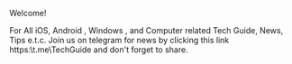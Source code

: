 Welcome!

For All iOS, Android , Windows , and Computer related Tech Guide, News, Tips e.t.c.
Join us on telegram for news by clicking this link https:\\t.me\\TechGuide and don't forget to share.
